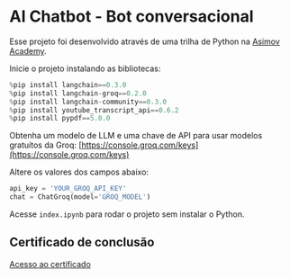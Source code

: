 # AI Chatbot - Bot conversacional
Esse projeto foi desenvolvido através de uma trilha de Python na [Asimov Academy](https://asimov.academy/curso-gratuito-ia/).

Inicie o projeto instalando as bibliotecas:
```python
%pip install langchain==0.3.0
%pip install langchain-groq==0.2.0
%pip install langchain-community==0.3.0
%pip install youtube_transcript_api==0.6.2
%pip install pypdf==5.0.0
```

Obtenha um modelo de LLM e uma chave de API para usar modelos gratuítos da Groq: [https://console.groq.com/keys](https://console.groq.com/keys) 

Altere os valores dos campos abaixo:
```python
api_key = 'YOUR_GROQ_API_KEY'
chat = ChatGroq(model='GROQ_MODEL')
```

Acesse `index.ipynb` para rodar o projeto sem instalar o Python.

## Certificado de conclusão
[Acesso ao certificado](https://hub.asimov.academy/validar-certificado/a297be1a-88a9-4381-9a42-9d93f2e94c2e/)